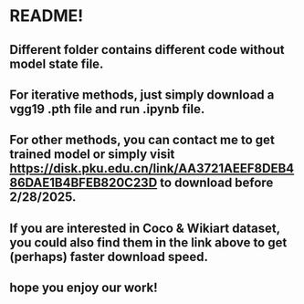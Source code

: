 # README!
## Different folder contains different code without model state file. 
## For iterative methods, just simply download a vgg19 .pth file and run .ipynb file.
## For other methods, you can contact me to get trained model or simply visit https://disk.pku.edu.cn/link/AA3721AEEF8DEB486DAE1B4BFEB820C23D to download before 2/28/2025. 
## If you are interested in Coco & Wikiart dataset, you could also find them in the link above to get (perhaps) faster download speed.
## hope you enjoy our work!
